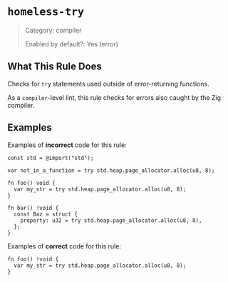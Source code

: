 # `homeless-try`

> Category: compiler
>
> Enabled by default?: Yes (error)

## What This Rule Does

Checks for `try` statements used outside of error-returning functions.

As a `compiler`-level lint, this rule checks for errors also caught by the
Zig compiler.

## Examples

Examples of **incorrect** code for this rule:

```zig
const std = @import("std");

var not_in_a_function = try std.heap.page_allocator.alloc(u8, 8);

fn foo() void {
  var my_str = try std.heap.page_allocator.alloc(u8, 8);
}

fn bar() !void {
  const Baz = struct {
    property: u32 = try std.heap.page_allocator.alloc(u8, 8),
  };
}
```

Examples of **correct** code for this rule:

```zig
fn foo() !void {
  var my_str = try std.heap.page_allocator.alloc(u8, 8);
}
```
